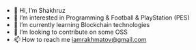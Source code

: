 - 👋 Hi, I’m Shakhruz
- 👀 I’m interested in Programming & Football & PlayStation (PES)
- 🌱 I’m currently learning Blockchain technologies
- 💞️ I’m looking to contribute on some OSS
- 📫 How to reach me iamrakhmatov@gmail.com

<!---
iamrakhmatov/iamrakhmatov is a ✨ special ✨ repository because its `README.md` (this file) appears on your GitHub profile.
You can click the Preview link to take a look at your changes.
--->
